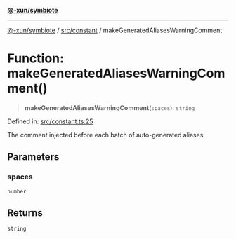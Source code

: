 [**@-xun/symbiote**](../../../README.md)

***

[@-xun/symbiote](../../../README.md) / [src/constant](../README.md) / makeGeneratedAliasesWarningComment

# Function: makeGeneratedAliasesWarningComment()

> **makeGeneratedAliasesWarningComment**(`spaces`): `string`

Defined in: [src/constant.ts:25](https://github.com/Xunnamius/symbiote/blob/6f50d53faef5aceb9ab30a8a468d34a5aa510945/src/constant.ts#L25)

The comment injected before each batch of auto-generated aliases.

## Parameters

### spaces

`number`

## Returns

`string`
